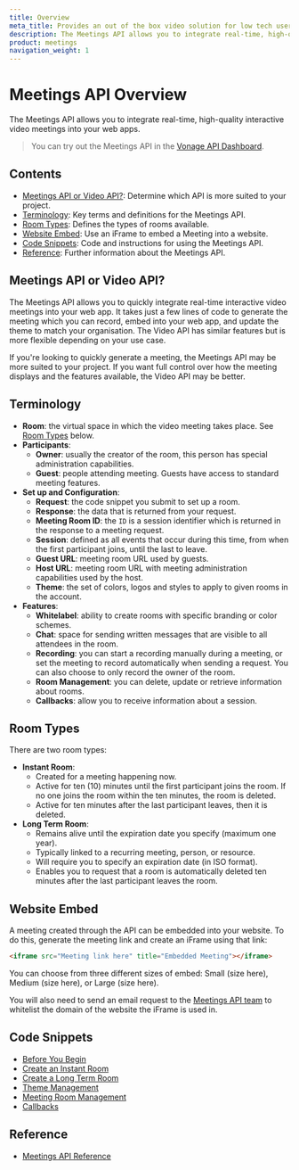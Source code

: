 ```yaml
---
title: Overview
meta_title: Provides an out of the box video solution for low tech users
description: The Meetings API allows you to integrate real-time, high-quality interactive video meetings into your web apps
product: meetings
navigation_weight: 1
---
```


# Meetings API Overview

The Meetings API allows you to integrate real-time, high-quality interactive video meetings into your web apps.

> You can try out the Meetings API in the [Vonage API Dashboard](https://dashboard.nexmo.com).

## Contents

* [Meetings API or Video API?](#meetings-api-or-video-api): Determine which API is more suited to your project.
* [Terminology](#terminology): Key terms and definitions for the Meetings API.
* [Room Types](#room-types): Defines the types of rooms available.
* [Website Embed](#website-embed): Use an iFrame to embed a Meeting into a website.
* [Code Snippets](#code-snippets): Code and instructions for using the Meetings API.
* [Reference](#reference): Further information about the Meetings API.

## Meetings API or Video API?

The Meetings API allows you to quickly integrate real-time interactive video meetings into your web app. It takes just a few lines of code to generate the meeting which you can record, embed into your web app, and update the theme to match your organisation. The Video API has similar features but is more flexible depending on your use case. 

If you're looking to quickly generate a meeting, the Meetings API may be more suited to your project. If you want full control over how the meeting displays and the features available, the Video API may be better.

## Terminology

* **Room**: the virtual space in which the video meeting takes place. See [Room Types](#room-types) below.
* **Participants**:
  * **Owner**: usually the creator of the room, this person has special administration capabilities.
  * **Guest**: people attending meeting. Guests have access to standard meeting features.
* **Set up and Configuration**:
  * **Request**: the code snippet you submit to set up a room.
  * **Response**: the data that is returned from your request.
  * **Meeting Room ID**: the ``ID`` is a session identifier which is returned in the response to a meeting request.
  * **Session**: defined as all events that occur during this time, from when the first participant joins, until the last to leave.
  * **Guest URL**: meeting room URL used by guests.
  * **Host URL**: meeting room URL with meeting administration capabilities used by the host.
  * **Theme**: the set of colors, logos and styles to apply to given rooms in the account.
* **Features**:
  * **Whitelabel**: ability to create rooms with specific branding or color schemes.
  * **Chat**: space for sending written messages that are visible to all attendees in the room.
  * **Recording**: you can start a recording manually during a meeting, or set the meeting to record automatically when sending a request. You can also choose to only record the owner of the room.
  * **Room Management**: you can delete, update or retrieve information about rooms.
  * **Callbacks**: allow you to receive information about a session.

## Room Types

There are two room types:

* **Instant Room**:
  * Created for a meeting happening now.
  * Active for ten (10) minutes until the first participant joins the room.
      If no one joins the room within the ten minutes, the room is deleted.
  * Active for ten minutes after the last participant leaves, then it is deleted.
* **Long Term Room**:
  * Remains alive until the expiration date you specify (maximum one year).
  * Typically linked to a recurring meeting, person, or resource.
  * Will require you to specify an expiration date (in ISO format).
  * Enables you to request that a room is automatically deleted ten minutes after the last participant leaves the room.

## Website Embed

A meeting created through the API can be embedded into your website. To do this, generate the meeting link and create an iFrame using that link:

``` HTML
<iframe src="Meeting link here" title="Embedded Meeting"></iframe>
```

You can choose from three different sizes of embed: Small (size here), Medium (size here), or Large (size here).

You will also need to send an email request to the [Meetings API team](meetings-api@vonage.com) to whitelist the domain of the website the iFrame is used in.

## Code Snippets

* [Before You Begin](code-snippets/before-you-begin)
* [Create an Instant Room](code-snippets/create-instant-room)
* [Create a Long Term Room](code-snippets/create-long-term-room)
* [Theme Management](code-snippets/theme-management)
* [Meeting Room Management](code-snippets/room-management)
* [Callbacks](code-snippets/callbacks)

## Reference

* [Meetings API Reference](/api/meetings)
